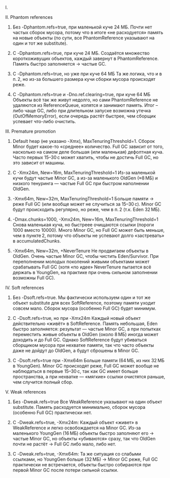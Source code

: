I. 

II. Phantom references
1. Без -Dphantom.refs=true, при маленькой куче 24 МБ.
Почти нет частых сборок мусора, потому что в итоге «не расходуется» память на новые объекты (по сути, все PhantomReference указывают на один и тот же substitute).

2. С -Dphantom.refs=true, при куче 24 МБ.
Создаётся множество короткоживущих объектов, каждый завернут в PhantomReference. Память быстро заполняется → частые GC.

3. С -Dphantom.refs=true, но уже при куче 64 МБ
Та же логика, что и в п. 2, но из-за большего размера кучи сборки мусора происходят реже.

4. С -Dphantom.refs=true и -Dno.ref.clearing=true, при куче 64 МБ
Объекты всё так же живут недолго, но сами PhantomReference не удаляются из ReferenceQueue, копятся и занимают память. Итог – либо чаще GC, либо при длительном запуске возможна утечка (OutOfMemoryError), если очередь растёт быстрее, чем сборщик успевает что-либо очистить.

III. Premature promotion
1. Default heap (не указано -Xmx), MaxTenuringThreshold=1.
Сборок Minor будет какое-то «среднее» количество.
Full GC зависит от того, насколько на самом деле большая (или маленькая) дефолтная куча. Часто первых 15–30 с может хватить, чтобы не достичь Full GC, но это зависит от машины.

2. C -Xmx24m, New=16m, MaxTenuringThreshold=1
Из-за маленькой кучи будут частые Minor GC, а из-за маленького OldGen (≈8 МБ) и низкого тенуринга — частые Full GC при быстром наполнении OldGen.

3. -Xmx64m, New=32m, MaxTenuringThreshold=1
Больше памяти -> реже Full GC (или вообще может не случиться за 15–30 с).
Minor GC будут происходить регулярно, но реже, чем в п. 2 (т.к. Eden 32 МБ).

4. -Dmax.chunks=1000, -Xmx24m, New=16m, MaxTenuringThreshold=1
Снова маленькая куча, но быстреее очищаются ссылки (пороги 1000 вместо 10000).
Много Minor GC, но Full GC может быть меньше, чем в пункте 2, потому что объекты не успевают долго «застревать» в accumulatedChunks.

5. -Xmx64m, New=32m, +NeverTenure
Не продвигаем объекты в OldGen.
Очень частые Minor GC, чтобы чистить Eden/Survivor.
При переполнении молодых поколений живыми объектами может срабатывать Full GC (хотя «по идее» NeverTenure пытается всё держать в YoungGen, на практике при очень сильном заполнении возможны Full GC).


IV. Soft references

1. Без -Dsoft.refs=true.
Мы фактически используем один и тот же объект substitute для всех SoftReference, поэтому памяти уходит совсем мало. Сборок мусора (особенно Full GC) будет минимум.

2. С -Dsoft.refs=true, но при -Xmx24m
Каждый новый объект действительно «живёт» в SoftReference.
Память небольшая, Eden быстро заполняется: результат — частые Minor GC, а при попытках переместить живые объекты в OldGen (около 8 МБ) иногда может доходить и до Full GC.
Однако SoftReference будут убиваться сборщиком мусора при нехватке памяти, так что часто объекты даже не дойдут до OldGen, а будут сброшены в Minor GC.

3. С -Dsoft.refs=true при -Xmx64m
Больше памяти (64 МБ, из них 32 МБ в YoungGen).
Minor GC происходят реже, Full GC может вообще не наблюдаться в первые 15–30 с, так как GC имеет больше пространства, а при нехватке — «мягкие» ссылки очистятся раньше, чем случится полный сбор.

V. Weak references

1. Без -Dweak.refs=true
Все WeakReference указывают на один объект substitute.
Память расходуется минимально, сборок мусора (особенно Full GC) практически нет.

2. С -Dweak.refs=true, -Xmx24m:
Каждый объект «живет» в WeakReference и легко освобождается на Minor GC.
Из-за маленького YoungGen (16 МБ) объекты быстро заполняют его → частые Minor GC, но объекты «убиваются» сразу, так что OldGen почти не растёт → Full GC либо мало, либо нет.

3. С -Dweak.refs=true, -Xmx64m:
Та же ситуация со слабыми ссылками, но YoungGen больше (32 МБ) → Minor GC реже, Full GC практически не встречается, объекты быстро собираются при первой Minor GC после потери сильной ссылки.

